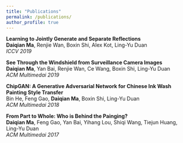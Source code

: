 ```yaml
---
title: "Publications"
permalink: /publications/
author_profile: true
---
```


<b>Learning to Jointly Generate and Separate Reflections</b> 
<br><b>Daiqian Ma</b>, Renjie Wan, Boxin Shi, Alex Kot, Ling-Yu Duan
<br> <i>ICCV 2019</i>

<b>See Through the Windshield from Surveillance Camera Images</b> 
<br><b>Daiqian Ma</b>, Yan Bai, Renjie Wan, Ce Wang, Boxin Shi, Ling-Yu Duan
<br> <i>ACM Multimedai 2019</i>

<b>ChipGAN: A Generative Adversarial Network for Chinese Ink Wash Painting Style Transfer</b> 
<br> Bin He, Feng Gao, <b>Daiqian Ma</b>, Boxin Shi, Ling-Yu Duan
<br> <i>ACM Multimedai 2018</i>

<b>From Part to Whole: Who is Behind the Painging? </b> 
<br><b>Daiqian Ma</b>, Feng Gao, Yan Bai, Yihang Lou, Shiqi Wang, Tiejun Huang, Ling-Yu Duan
<br> <i>ACM Multimedai 2017</i>


